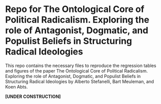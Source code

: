 # Repo for The Ontological Core of Political Radicalism. Exploring the role of Antagonist, Dogmatic, and Populist Beliefs in Structuring Radical Ideologies

This repo contains the necessary files to reproduce the regression tables and figures of the paper The Ontological Core of Political Radicalism. Exploring the role of Antagonist, Dogmatic, and Populist Beliefs in Structuring Radical Ideologies 
by Alberto Stefanelli, Bart Meuleman, and Koen Abts.

**[UNDER CONSTRUCTION]**